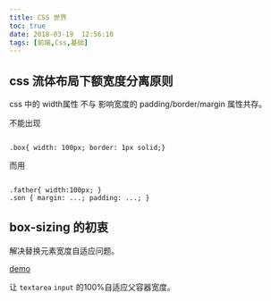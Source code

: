 ```yaml
---
title: CSS 世界
toc: true
date: 2018-03-19  12:56:10
tags: [前端,Css,基础]
---
```


## css 流体布局下额宽度分离原则

css 中的 width属性 不与 影响宽度的 padding/border/margin 属性共存。

不能出现

```

.box{ width: 100px; border: 1px solid;}

```

而用 

```

.father{ width:100px; }
.son { margin: ...; padding: ...; }

```

## box-sizing 的初衷

解决替换元素宽度自适应问题。

[demo](http://demo.cssworld.cn/3/2-9.php)

让 `textarea` `input` 的100%自适应父容器宽度。




